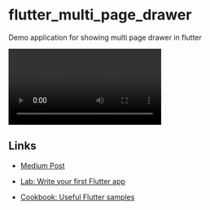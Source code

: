 # flutter_multi_page_drawer

Demo application for showing multi page drawer in flutter

![preview](output/flutter_multi_page.webm)

## Links

- [Medium Post]()

- [Lab: Write your first Flutter app](https://flutter.io/docs/get-started/codelab)
- [Cookbook: Useful Flutter samples](https://flutter.io/docs/cookbook)
